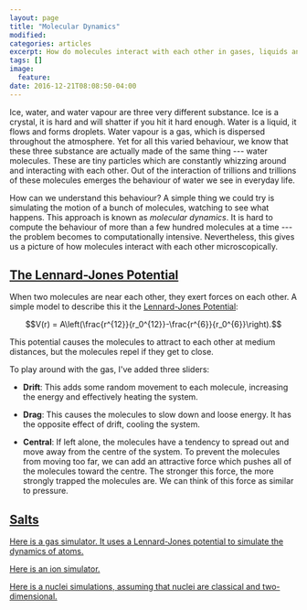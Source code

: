 ```yaml
---
layout: page
title: "Molecular Dynamics"
modified:
categories: articles
excerpt: How do molecules interact with each other in gases, liquids and solids?
tags: []
image:
  feature:
date: 2016-12-21T08:08:50-04:00
---
```


Ice, water, and water vapour are three very different substance. Ice is a crystal, it is hard and will shatter if you hit it hard enough. Water is a liquid, it flows and forms droplets. Water vapour is a gas, which is dispersed throughout the atmosphere. Yet for all this varied behaviour, we know that these three substance are actually made of the same thing --- water molecules. These are tiny particles which are constantly whizzing around and interacting with each other. Out of the interaction of trillions and trillions of these molecules emerges the behaviour of water we see in everyday life. 

How can we understand this behaviour? A simple thing we could try is simulating the motion of a bunch of molecules, watching to see what happens. This approach is known as *molecular dynamics*. It is hard to compute the behaviour of more than a few hundred molecules at a time --- the problem becomes to computationally intensive. Nevertheless, this gives us a picture of how molecules interact with each other microscopically. 

## [The Lennard-Jones Potential](/scripts/NBody/LennardJones.html)

When two molecules are near each other, they exert forces on each other. A simple model to describe this it the [Lennard-Jones Potential](https://en.wikipedia.org/wiki/Lennard-Jones_potential):

$$V(r) = A\left(\frac{r^{12}}{r_0^{12}}-\frac{r^{6}}{r_0^{6}}\right).$$

This potential causes the molecules to attract to each other at medium distances, but the molecules repel if they get to close.

To play around with the gas, I've added three sliders:

* **Drift**: This adds some random movement to each molecule, increasing the energy and effectively heating the system.

* **Drag**: This causes the molecules to slow down and loose energy. It has the opposite effect of drift, cooling the system.

* **Central**: If left alone, the molecules have a tendency to spread out and move away from the centre of the system. To prevent the molecules from moving too far, we can add an attractive force which pushes all of the molecules toward the centre. The stronger this force, the more strongly trapped the molecules are. We can think of this force as similar to pressure.

## [Salts](/scripts/NBody/Ions.html)




[Here is a gas simulator. It uses a Lennard-Jones potential to simulate the dynamics of atoms.](/scripts/NBody/LennardJones.html)

[Here is an ion simulator.](/scripts/NBody/Ions.html)

[Here is a nuclei simulations, assuming that nuclei are classical and two-dimensional.](/scripts/NBody/Nuclear.html)